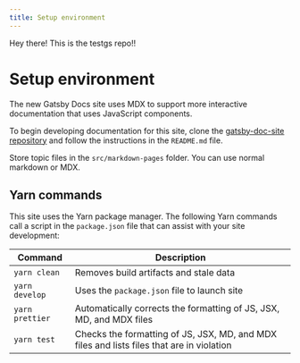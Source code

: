 ```yaml
---
title: Setup environment
---
```


Hey there! This is the testgs repo!!


# Setup environment

The new Gatsby Docs site uses MDX to support more interactive documentation that uses JavaScript components.

To begin developing documentation for this site, clone the [gatsby-doc-site repository][repo] and follow the instructions in the `README.md` file.

Store topic files in the `src/markdown-pages` folder. You can use normal markdown or MDX.

## Yarn commands

This site uses the Yarn package manager. The following Yarn commands call a script in the `package.json` file that can assist with your site development:

| Command         | Description                                                                               |
| --------------- | ----------------------------------------------------------------------------------------- |
| `yarn clean`    | Removes build artifacts and stale data                                                    |
| `yarn develop`  | Uses the `package.json` file to launch site                                               |
| `yarn prettier` | Automatically corrects the formatting of JS, JSX, MD, and MDX files                       |
| `yarn test`     | Checks the formatting of JS, JSX, MD, and MDX files and lists files that are in violation |

<!-- link definitions -->

[repo]: https://github.com/jcalcaben/gatsby-doc-site
